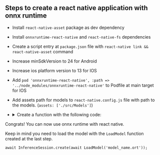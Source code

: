 ## Steps to create a react native application with onnx runtime

- Install `react-native-asset` package as dev dependency
- Install `onnxruntime-react-native` and `react-native-fs` dependencies
- Create a script entry at `package.json` file with `react-native link && react-native-asset` command
- Increase minSdkVersion to 24 for Android
- Increase ios platform version to 13 for IOS
- Add `pod 'onnxruntime-react-native', :path => '../node_modules/onnxruntime-react-native'` to Podfile at main target for IOS
- Add assets path for models to `react-native.config.js` file with path to the models. (`assets: ['./src/Models']`)
- <details>
    <summary>Create a function with the following code:</summary>
    
    ```ts
    import {Platform} from 'react-native';
    import RNFS from 'react-native-fs';

    export const LoadModel = async (modelName: string): Promise<string> => {
      if (Platform.OS === 'android') {
        const outputPath = `${RNFS.CachesDirectoryPath}/${modelName}`;

        await RNFS.writeFile(outputPath, await RNFS.readFileRes(modelName, 'base64'), 'base64');

        return `file:${outputPath}`;
      } else {
        return `${RNFS.MainBundlePath}/${modelName}`;
      }
    };
    ```
  </details>
  
Congrats! You can now use onnx runtime with react native.
  
Keep in mind you need to load the model with the `LoadModel` function created at the last step.
  
`await InferenceSession.create(await LoadModel('model_name.ort'));`
